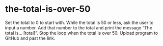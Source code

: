 # the-total-is-over-50
Set the total to 0 to start with. While the total is 50 or less, ask the user to input a number. Add that number to the total and print the message “The total is… [total]”. Stop the loop when the total is over 50. Upload program to GitHub and past the link.
